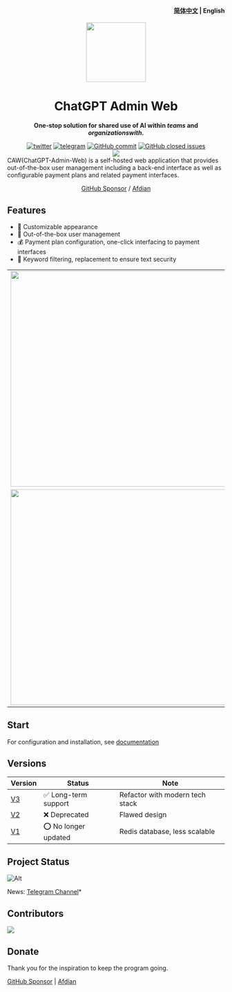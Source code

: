 <h4 align="right"><a href="https://github.com/AprilNEA/ChatGPT-Admin-Web/blob/master/README_EN.md">
简体中文</a> | <strong>English</strong></h4>
<p align="center">
    <img src=https://s2.loli.net/2023/10/23/MLfhA2owPCacmyU.png width=138/>
</p>
<h1 align="center">ChatGPT Admin Web</h1>
<p align="center"><strong>One-stop solution for shared use of AI within <em>teams</em> and <em>organizationswith</em>.</strong></p>
<div align="center">
    <a href="https://twitter.com/AprilNEA" target="_blank">
    <img alt="twitter" src="https://img.shields.io/badge/follow-AprilNEA-green?style=flat-square&logo=Twitter"></a>
    <a href="https://t.me/ChatGPTAdminWebChannel" target="_blank">
    <img alt="telegram" src="https://img.shields.io/badge/channel-telegram-blueviolet?style=flat-square&logo=Telegram"></a>
    <a href="https://github.com/AprilNEA/ChatGPT-Admin-Web/commits" target="_blank">
    <img alt="GitHub commit" src="https://img.shields.io/github/commit-activity/m/AprilNEA/ChatGPT-Admin-Web?style=flat-square"></a>
    <a href="https://github.com/AprilNEA/ChatGPT-Admin-Web/issues?q=is%3Aissue+is%3Aclosed" target="_blank">
    <img alt="GitHub closed issues" src="https://img.shields.io/github/issues-closed/AprilNEA/ChatGPT-Admin-Web.svg?style=flat-square"></a>
<br/>    
<img src="https://hits-app.vercel.app/hits?url=https%3A%2F%2Fgithub.com%2FAprilNEA%2FChatGPT-Admin-Web" />

</div>
<div align="left">CAW(ChatGPT-Admin-Web) is a self-hosted web application that provides out-of-the-box user management including a back-end interface as well as configurable payment plans and related payment interfaces.</div>


<div align="center">

[GitHub Sponsor](https://github.com/sponsors/AprilNEA) / [Afdian](https://afdian.net/a/aprilnea)

</div>

## Features

- 🌈 Customizable appearance
- 👻 Out-of-the-box user management
- 💰 Payment plan configuration, one-click interfacing to payment interfaces
- 🔐 Keyword filtering, replacement to ensure text security

|                                                                           |                                                                           |
|---------------------------------------------------------------------------|---------------------------------------------------------------------------|
| <img src=https://s2.loli.net/2023/11/10/53Q4ZodyIhvmaHt.png width="500"/> |                                                                           |
| <img src=https://s2.loli.net/2023/11/10/KoieRB9jnTxgCuz.png width="500"/> | <img src=https://s2.loli.net/2023/11/10/kI8z2auXcnFGwTe.png width="500"/> |

## Start

For configuration and installation, see [documentation](https://manual.sku.moe/project/chatgpt-admin-web)

## Versions

| Version                                                       | Status                               | Note                            |
|---------------------------------------------------------------|--------------------------------------|---------------------------------|
| [V3](https://github.com/AprilNEA/ChatGPT-Admin-Web/tree/v3)   | :white_check_mark: Long-term support | Refactor with modern tech stack |
| [V2](https://github.com/AprilNEA/ChatGPT-Admin-Web/tree/v2)   | :x: Deprecated                       | Flawed design                   |
| [V1](https://github.com/AprilNEA/ChatGPT-Admin-Web/tree/main) | :o: No longer updated                | Redis database, less scalable   |

## Project Status

![Alt](https://repobeats.axiom.co/api/embed/67fc3464887e0956a6225b4c5c6579c2699d8363.svg "Repobeats analytics image")

News: [Telegram Channel](https://t.me/ChatGPTAdminWebChannel)*

## Contributors

<a href="https://github.com/AprilNEA/ChatGPT-Admin-Web/graphs/contributors">
  <img src="https://contrib.rocks/image?repo=AprilNEA/ChatGPT-Admin-Web" />
</a>

## Donate

Thank you for the inspiration to keep the program going.

[GitHub Sponsor](https://github.com/sponsors/AprilNEA)  |  [Afdian](https://afdian.net/a/aprilnea)

